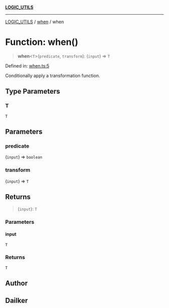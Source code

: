 [**LOGIC_UTILS**](../../README.md)

***

[LOGIC_UTILS](../../README.md) / [when](../README.md) / when

# Function: when()

> **when**\<`T`\>(`predicate`, `transform`): (`input`) => `T`

Defined in: [when.ts:5](https://github.com/dailker/everyutil/blob/d99125d64df5681bba8d2a0f0d24c32625cbf289/src/logic/when.ts#L5)

Conditionally apply a transformation function.

## Type Parameters

### T

`T`

## Parameters

### predicate

(`input`) => `boolean`

### transform

(`input`) => `T`

## Returns

> (`input`): `T`

### Parameters

#### input

`T`

### Returns

`T`

## Author

## Dailker
